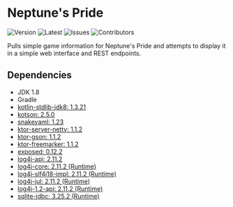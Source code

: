 # Neptune's Pride
![Version](https://img.shields.io/github/release/Macro303/Neptunes-Pride.svg?label=version)
![Latest](https://img.shields.io/github/tag-pre/Macro303/Neptunes-Pride.svg?label=latest&colorB=orange)
![Issues](https://img.shields.io/github/issues/Macro303/Neptunes-Pride.svg?label=issues)
![Contributors](https://img.shields.io/github/contributors/Macro303/Neptunes-Pride.svg?label=contributors)

Pulls simple game information for Neptune's Pride and attempts to display it in a simple web interface and REST endpoints.

## Dependencies
 - JDK 1.8
 - Gradle
 - [kotlin-stdlib-jdk8: 1.3.21](https://kotlinlang.org/)
 - [kotson: 2.5.0](https://github.com/SalomonBrys/Kotson)
 - [snakeyaml: 1.23](https://bitbucket.org/asomov/snakeyaml)
 - [ktor-server-netty: 1.1.2](https://ktor.io/)
 - [ktor-gson: 1.1.2](https://ktor.io/)
 - [ktor-freemarker: 1.1.2](https://ktor.io/)
 - [exposed: 0.12.2](https://github.com/JetBrains/Exposed)
 - [log4j-api: 2.11.2](https://logging.apache.org/log4j/2.x/)
 - [log4j-core: 2.11.2 (Runtime)](https://logging.apache.org/log4j/2.x/)
 - [log4j-slf4j18-impl: 2.11.2 (Runtime)](https://logging.apache.org/log4j/2.x/)
 - [log4j-jul: 2.11.2 (Runtime)](https://logging.apache.org/log4j/2.x/)
 - [log4j-1.2-api: 2.11.2 (Runtime)](https://logging.apache.org/log4j/2.x/)
 - [sqlite-jdbc: 3.25.2 (Runtime)](https://github.com/xerial/sqlite-jdbc)

